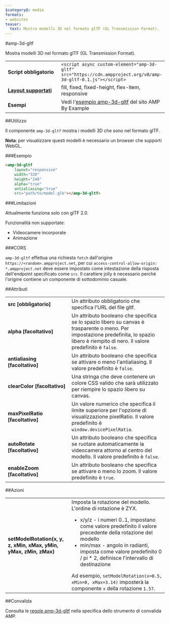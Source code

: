 ```yaml
---
$category@: media
formats:
- websites
teaser:
  text: Mostra modelli 3D nel formato glTF (GL Transmission Format).
---
```


<!--
       Copyright 2018 The AMP HTML Authors. Tutti i diritti riservati.

       Rilasciato ai sensi della Licenza Apache, versione 2.0 (la "Licenza");
     è possibile utilizzare questo file esclusivamente in conformità con la Licenza.
     Una copia della Licenza è disponibile all'indirizzo

     http://www.apache.org/licenses/LICENSE-2.0

     Se non diversamente imposto dalla legge vigente o concordato per iscritto,
     il software rilasciato ai sensi della Licenza viene distribuito "COSÌ COM'È",
     SENZA GARANZIE O CONDIZIONI DI ALCUN TIPO, esplicite o implicite.
     Leggi la Licenza per conoscere le autorizzazioni e le limitazioni in vigore
     specifiche della lingua previste dalla Licenza.
-->

#amp-3d-gltf

Mostra modelli 3D nel formato glTF (GL Transmission Format).

<table>
  <tr>
    <td width="40%"><strong>Script obbligatorio</strong></td>
    <td><code>&lt;script async custom-element="amp-3d-gltf" src="https://cdn.ampproject.org/v0/amp-3d-gltf-0.1.js"&gt;&lt;/script&gt;</code></td>
  </tr>
  <tr>
    <td class="col-fourty"><strong><a href="https://www.ampproject.org/docs/guides/responsive/control_layout.html">Layout supportati</a></strong></td>
    <td>fill, fixed, fixed-height, flex-item, responsive</td>
  </tr>
  <tr>
    <td><strong>Esempi</strong></td>
    <td>Vedi l'<a href="https://ampbyexample.com/components/amp-3d-gltf/">esempio amp-3d-gltf</a> del sito AMP By Example</td>
  </tr>
</table>

##Utilizzo

Il componente `amp-3d-gltf` mostra i modelli 3D che sono nel formato glTF.

**Nota**: per visualizzare questi modelli è necessario un browser che supporti WebGL.

###Esempio

```html
<amp-3d-gltf
    layout="responsive"
    width="320"
    height="240"
    alpha="true"
    antialiasing="true"
    src="path/to/model.glb"></amp-3d-gltf>
```

###Limitazioni

Attualmente funziona solo con glTF 2.0.

Funzionalità non supportate:

- Videocamere incorporate
- Animazione

###CORS

`amp-3d-gltf` effettua una richiesta `fetch` dall'origine `https://<random>.ampproject.net`, per cui `access-control-allow-origin: *.ampproject.net` deve essere impostato come intestazione della risposta dell'endpoint specificato come `src`. Il carattere jolly è necessario perché l'origine contiene un componente di sottodominio casuale.

##Attributi

<table>
  <tr>
    <td width="40%"><strong>src [obbligatorio]</strong></td>
    <td>Un attributo obbligatorio che specifica l'URL del file gltf.</td>
  </tr>
  <tr>
    <td width="40%"><strong>alpha [facoltativo]</strong></td>
    <td>Un attributo booleano che specifica se lo spazio libero su canvas è trasparente o meno. Per impostazione predefinita, lo spazio libero è riempito di nero.
        Il valore predefinito è <code>false</code>.</td>
    </tr>
    <tr>
      <td width="40%"><strong>antialiasing [facoltativo]</strong></td>
      <td>Un attributo booleano che specifica se attivare o meno l'antialiasing. Il valore predefinito è <code>false</code>.</td>
    </tr>
    <tr>
      <td width="40%"><strong>clearColor [facoltativo]</strong></td>
      <td>Una stringa che deve contenere un colore CSS valido che sarà utilizzato per riempire lo spazio libero su canvas.</td>
    </tr>
    <tr>
      <td width="40%"><strong>maxPixelRatio [facoltativo]</strong></td>
      <td>Un valore numerico che specifica il limite superiore per l'opzione di visualizzazione pixelRatio. Il valore predefinito è <code>window.devicePixelRatio</code>.</td>
    </tr>
    <tr>
      <td width="40%"><strong>autoRotate [facoltativo]</strong></td>
      <td>Un attributo booleano che specifica se ruotare automaticamente la videocamera attorno al centro del modello. Il valore predefinito è <code>false</code>.</td>
    </tr>
    <tr>
      <td width="40%"><strong>enableZoom [facoltativo]</strong></td>
      <td>Un attributo booleano che specifica se attivare o meno lo zoom. Il valore predefinito è <code>true</code>.</td>
    </tr>
  </table>

##Azioni

<table>
  <tr>
    <td width="40%"><strong>setModelRotation(x, y, z, xMin, xMax, yMin, yMax, zMin, zMax)</strong></td>
    <td>Imposta la rotazione del modello. L'ordine di rotazione è ZYX.
      <ul>
        <li>x/y/z - i numeri 0..1, impostano come valore predefinito il valore precedente della rotazione del modello</li>
        <li>min/max - angolo in radianti, imposta come valore predefinito 0 / pi * 2, definisce l'intervallo di destinazione</li>
      </ul>
      Ad esempio, <code>setModelRotation(x=0.5, xMin=0, xMax=3.14)</code> imposterà la componente <code>x</code> della rotazione <code>1.57</code>.</td>
    </tr>
  </table>

##Convalida

Consulta le [regole amp-3d-gltf](https://github.com/ampproject/amphtml/blob/master/extensions/amp-3d-gltf/validator-amp-3d-gltf.protoascii) nella specifica dello strumento di convalida AMP.

